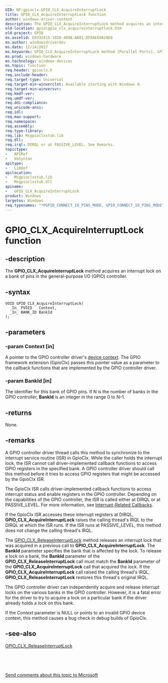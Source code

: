 ```yaml
---
UID: NF:gpioclx.GPIO_CLX_AcquireInterruptLock
title: GPIO_CLX_AcquireInterruptLock function
author: windows-driver-content
description: The GPIO_CLX_AcquireInterruptLock method acquires an interrupt lock on a bank of pins in the general-purpose I/O (GPIO) controller.
old-location: gpio\gpio_clx_acquireinterruptlock.htm
old-project: GPIO
ms.assetid: E0332415-1028-489B-AA81-DF8AEE0A28E8
ms.author: windowsdriverdev
ms.date: 12/14/2017
ms.keywords: GPIO_CLX_AcquireInterruptLock method [Parallel Ports], GPIO_CLX_AcquireInterruptLock, GPIO.gpio_clx_acquireinterruptlock, gpioclx/GPIO_CLX_AcquireInterruptLock
ms.prod: windows-hardware
ms.technology: windows-devices
ms.topic: function
req.header: gpioclx.h
req.include-header: 
req.target-type: Universal
req.target-min-winverclnt: Available starting with Windows 8.
req.target-min-winversvr: 
req.kmdf-ver: 
req.umdf-ver: 
req.ddi-compliance: 
req.unicode-ansi: 
req.idl: 
req.max-support: 
req.namespace: 
req.assembly: 
req.type-library: 
req.lib: Msgpioclxstub.lib
req.dll: 
req.irql: DIRQL or at PASSIVE_LEVEL. See Remarks.
topictype:
-	APIRef
-	kbSyntax
apitype:
-	LibDef
apilocation:
-	Msgpioclxstub.lib
-	Msgpioclxstub.dll
apiname:
-	GPIO_CLX_AcquireInterruptLock
product: Windows
targetos: Windows
req.typenames: "*PGPIO_CONNECT_IO_PINS_MODE, GPIO_CONNECT_IO_PINS_MODE"
---
```


# GPIO_CLX_AcquireInterruptLock function


## -description


The <b>GPIO_CLX_AcquireInterruptLock</b> method acquires an interrupt lock on a bank of pins in the general-purpose I/O (GPIO) controller.


## -syntax


````
VOID GPIO_CLX_AcquireInterruptLock(
  _In_ PVOID   Context,
  _In_ BANK_ID BankId
);
````


## -parameters




### -param Context [in]

A pointer to the GPIO controller driver's <a href="https://msdn.microsoft.com/4BE99C71-9BA6-44E3-A54F-DE8C3440A474">device context</a>. The GPIO framework extension (GpioClx) passes this pointer value as a parameter to the callback functions that are implemented by the GPIO controller driver.


### -param BankId [in]

The identifier for this bank of GPIO pins. If N is the number of banks in the GPIO controller, <b>BankId</b> is an integer in the range 0 to N–1.


## -returns


None.



## -remarks


A GPIO controller driver thread calls this method to synchronize to the interrupt service routine (ISR) in GpioClx. While the caller holds the interrupt lock, the ISR cannot call driver-implemented callback functions to access GPIO registers in the specified bank. A GPIO controller driver should call this method before it tries to access GPIO registers that might be accessed by the GpioClx ISR.

The GpioClx ISR calls driver-implemented callback functions to access interrupt status and enable registers in the GPIO controller. Depending on the capabilities of the GPIO controller, the ISR is called either at DIRQL or at PASSIVE_LEVEL. For more information, see <a href="https://msdn.microsoft.com/638B52A0-CB8D-4A79-B7D1-ED2474E46DAE">Interrupt-Related Callbacks</a>.

If the GpioClx ISR accesses these interrupt registers at DIRQL, <b>GPIO_CLX_AcquireInterruptLock</b> raises the calling thread's IRQL to the DIRQL at which the ISR runs. If the ISR runs at PASSIVE_LEVEL, this method does not change the calling thread's IRQL.

The <a href="https://msdn.microsoft.com/library/windows/hardware/hh439494">GPIO_CLX_ReleaseInterruptLock</a> method releases an interrupt lock that was acquired in a previous call to <b>GPIO_CLX_AcquireInterruptLock</b>. The <b>BankId</b> parameter specifies the bank that is affected by the lock. To release a lock on a bank, the <b>BankId</b> parameter of the <b>GPIO_CLX_ReleaseInterruptLock</b> call must match the <b>BankId</b> parameter of the <b>GPIO_CLX_AcquireInterruptLock</b> call that acquired the lock. If the <b>GPIO_CLX_AcquireInterruptLock</b> call raised the calling thread's IRQL, <b>GPIO_CLX_ReleaseInterruptLock</b> restores this thread's original IRQL.

The GPIO controller driver can independently acquire and release interrupt locks on the various banks in the GPIO controller. However, it is a fatal error for the driver to try to acquire a lock on a particular bank if the driver already holds a lock on this bank.

If the <i>Context</i> parameter is NULL or points to an invalid GPIO device context, this method causes a bug check in debug builds of GpioClx.



## -see-also

<a href="https://msdn.microsoft.com/library/windows/hardware/hh439494">GPIO_CLX_ReleaseInterruptLock</a>

 

 

<a href="mailto:wsddocfb@microsoft.com?subject=Documentation%20feedback [GPIO\parports]:%20GPIO_CLX_AcquireInterruptLock method%20 RELEASE:%20(12/14/2017)&amp;body=%0A%0APRIVACY STATEMENT%0A%0AWe use your feedback to improve the documentation. We don't use your email address for any other purpose, and we'll remove your email address from our system after the issue that you're reporting is fixed. While we're working to fix this issue, we might send you an email message to ask for more info. Later, we might also send you an email message to let you know that we've addressed your feedback.%0A%0AFor more info about Microsoft's privacy policy, see http://privacy.microsoft.com/en-us/default.aspx." title="Send comments about this topic to Microsoft">Send comments about this topic to Microsoft</a>

